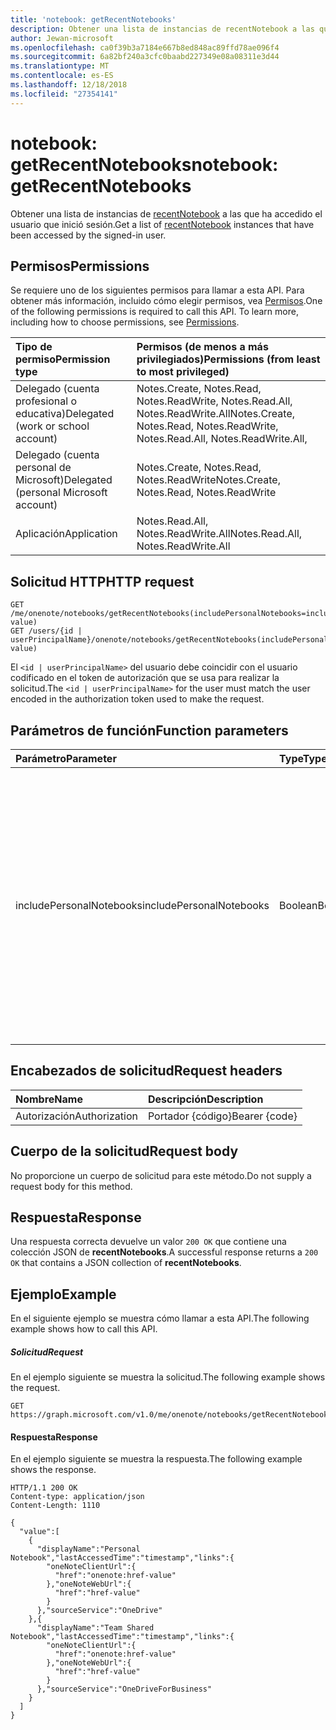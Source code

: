 ```yaml
---
title: 'notebook: getRecentNotebooks'
description: Obtener una lista de instancias de recentNotebook a las que ha accedido el usuario que inició sesión.
author: Jewan-microsoft
ms.openlocfilehash: ca0f39b3a7184e667b8ed848ac89ffd78ae096f4
ms.sourcegitcommit: 6a82bf240a3cfc0baabd227349e08a08311e3d44
ms.translationtype: MT
ms.contentlocale: es-ES
ms.lasthandoff: 12/18/2018
ms.locfileid: "27354141"
---
```

# <a name="notebook-getrecentnotebooks"></a><span data-ttu-id="d9b02-103">notebook: getRecentNotebooks</span><span class="sxs-lookup"><span data-stu-id="d9b02-103">notebook: getRecentNotebooks</span></span>

<span data-ttu-id="d9b02-104">Obtener una lista de instancias de [recentNotebook](../resources/recentnotebook.md) a las que ha accedido el usuario que inició sesión.</span><span class="sxs-lookup"><span data-stu-id="d9b02-104">Get a list of [recentNotebook](../resources/recentnotebook.md) instances that have been accessed by the signed-in user.</span></span>

## <a name="permissions"></a><span data-ttu-id="d9b02-105">Permisos</span><span class="sxs-lookup"><span data-stu-id="d9b02-105">Permissions</span></span>
<span data-ttu-id="d9b02-p101">Se requiere uno de los siguientes permisos para llamar a esta API. Para obtener más información, incluido cómo elegir permisos, vea [Permisos](/graph/permissions-reference).</span><span class="sxs-lookup"><span data-stu-id="d9b02-p101">One of the following permissions is required to call this API. To learn more, including how to choose permissions, see [Permissions](/graph/permissions-reference).</span></span>

|<span data-ttu-id="d9b02-108">Tipo de permiso</span><span class="sxs-lookup"><span data-stu-id="d9b02-108">Permission type</span></span>      | <span data-ttu-id="d9b02-109">Permisos (de menos a más privilegiados)</span><span class="sxs-lookup"><span data-stu-id="d9b02-109">Permissions (from least to most privileged)</span></span>              |
|:--------------------|:---------------------------------------------------------|
|<span data-ttu-id="d9b02-110">Delegado (cuenta profesional o educativa)</span><span class="sxs-lookup"><span data-stu-id="d9b02-110">Delegated (work or school account)</span></span> | <span data-ttu-id="d9b02-111">Notes.Create, Notes.Read, Notes.ReadWrite, Notes.Read.All, Notes.ReadWrite.All</span><span class="sxs-lookup"><span data-stu-id="d9b02-111">Notes.Create, Notes.Read, Notes.ReadWrite, Notes.Read.All, Notes.ReadWrite.All,</span></span>|
|<span data-ttu-id="d9b02-112">Delegado (cuenta personal de Microsoft)</span><span class="sxs-lookup"><span data-stu-id="d9b02-112">Delegated (personal Microsoft account)</span></span> | <span data-ttu-id="d9b02-113">Notes.Create, Notes.Read, Notes.ReadWrite</span><span class="sxs-lookup"><span data-stu-id="d9b02-113">Notes.Create, Notes.Read, Notes.ReadWrite</span></span> |
|<span data-ttu-id="d9b02-114">Aplicación</span><span class="sxs-lookup"><span data-stu-id="d9b02-114">Application</span></span> | <span data-ttu-id="d9b02-115">Notes.Read.All, Notes.ReadWrite.All</span><span class="sxs-lookup"><span data-stu-id="d9b02-115">Notes.Read.All, Notes.ReadWrite.All</span></span> |

## <a name="http-request"></a><span data-ttu-id="d9b02-116">Solicitud HTTP</span><span class="sxs-lookup"><span data-stu-id="d9b02-116">HTTP request</span></span>

<!-- { "blockType": "ignored" } -->
```http
GET /me/onenote/notebooks/getRecentNotebooks(includePersonalNotebooks=includePersonalNotebooks-value)
GET /users/{id | userPrincipalName}/onenote/notebooks/getRecentNotebooks(includePersonalNotebooks=includePersonalNotebooks-value)
```

<span data-ttu-id="d9b02-117">El `<id | userPrincipalName>` del usuario debe coincidir con el usuario codificado en el token de autorización que se usa para realizar la solicitud.</span><span class="sxs-lookup"><span data-stu-id="d9b02-117">The `<id | userPrincipalName>` for the user must match the user encoded in the authorization token used to make the request.</span></span>

## <a name="function-parameters"></a><span data-ttu-id="d9b02-118">Parámetros de función</span><span class="sxs-lookup"><span data-stu-id="d9b02-118">Function parameters</span></span>

| <span data-ttu-id="d9b02-119">Parámetro</span><span class="sxs-lookup"><span data-stu-id="d9b02-119">Parameter</span></span>    | <span data-ttu-id="d9b02-120">Type</span><span class="sxs-lookup"><span data-stu-id="d9b02-120">Type</span></span>   |<span data-ttu-id="d9b02-121">Descripción</span><span class="sxs-lookup"><span data-stu-id="d9b02-121">Description</span></span>|
|:---------------|:--------|:----------|
|<span data-ttu-id="d9b02-122">includePersonalNotebooks</span><span class="sxs-lookup"><span data-stu-id="d9b02-122">includePersonalNotebooks</span></span>|<span data-ttu-id="d9b02-123">Boolean</span><span class="sxs-lookup"><span data-stu-id="d9b02-123">Boolean</span></span>|<span data-ttu-id="d9b02-124">Incluir los blocs de notas que pertenecen al usuario.</span><span class="sxs-lookup"><span data-stu-id="d9b02-124">Include notebooks owned by the user.</span></span> <span data-ttu-id="d9b02-125">Se establece en `true` para incluir los blocs de notas que pertenecen al usuario; en caso contrario, se establece en `false`.</span><span class="sxs-lookup"><span data-stu-id="d9b02-125">Set to `true` to include notebooks owned by the user; otherwise, set to `false`.</span></span> <span data-ttu-id="d9b02-126">Si no incluye el parámetro `includePersonalNotebooks`, la solicitud devolverá una respuesta de error `400`.</span><span class="sxs-lookup"><span data-stu-id="d9b02-126">If you don't include the `includePersonalNotebooks` parameter, your request will return a `400` error response.</span></span>|

## <a name="request-headers"></a><span data-ttu-id="d9b02-127">Encabezados de solicitud</span><span class="sxs-lookup"><span data-stu-id="d9b02-127">Request headers</span></span>
| <span data-ttu-id="d9b02-128">Nombre</span><span class="sxs-lookup"><span data-stu-id="d9b02-128">Name</span></span>       | <span data-ttu-id="d9b02-129">Descripción</span><span class="sxs-lookup"><span data-stu-id="d9b02-129">Description</span></span>|
|:---------------|:----------|
| <span data-ttu-id="d9b02-130">Autorización</span><span class="sxs-lookup"><span data-stu-id="d9b02-130">Authorization</span></span>  | <span data-ttu-id="d9b02-131">Portador {código}</span><span class="sxs-lookup"><span data-stu-id="d9b02-131">Bearer {code}</span></span>|

## <a name="request-body"></a><span data-ttu-id="d9b02-132">Cuerpo de la solicitud</span><span class="sxs-lookup"><span data-stu-id="d9b02-132">Request body</span></span>
<span data-ttu-id="d9b02-133">No proporcione un cuerpo de solicitud para este método.</span><span class="sxs-lookup"><span data-stu-id="d9b02-133">Do not supply a request body for this method.</span></span>

## <a name="response"></a><span data-ttu-id="d9b02-134">Respuesta</span><span class="sxs-lookup"><span data-stu-id="d9b02-134">Response</span></span>
<span data-ttu-id="d9b02-135">Una respuesta correcta devuelve un valor `200 OK` que contiene una colección JSON de **recentNotebooks**.</span><span class="sxs-lookup"><span data-stu-id="d9b02-135">A successful response returns a `200 OK` that contains a JSON collection of **recentNotebooks**.</span></span>

## <a name="example"></a><span data-ttu-id="d9b02-136">Ejemplo</span><span class="sxs-lookup"><span data-stu-id="d9b02-136">Example</span></span>
<span data-ttu-id="d9b02-137">En el siguiente ejemplo se muestra cómo llamar a esta API.</span><span class="sxs-lookup"><span data-stu-id="d9b02-137">The following example shows how to call this API.</span></span>

##### <a name="request"></a><span data-ttu-id="d9b02-138">Solicitud</span><span class="sxs-lookup"><span data-stu-id="d9b02-138">Request</span></span>
<span data-ttu-id="d9b02-139">En el ejemplo siguiente se muestra la solicitud.</span><span class="sxs-lookup"><span data-stu-id="d9b02-139">The following example shows the request.</span></span>
<!-- { "blockType": "request", "name": "recent_notebooks", "scopes": "notes.read" } -->
```http
GET https://graph.microsoft.com/v1.0/me/onenote/notebooks/getRecentNotebooks(includePersonalNotebooks=true)
```

#### <a name="response"></a><span data-ttu-id="d9b02-140">Respuesta</span><span class="sxs-lookup"><span data-stu-id="d9b02-140">Response</span></span>
<span data-ttu-id="d9b02-141">En el ejemplo siguiente se muestra la respuesta.</span><span class="sxs-lookup"><span data-stu-id="d9b02-141">The following example shows the response.</span></span>

<!-- {
  "blockType": "response",
  "truncated": true,
  "@odata.type": "Collection(microsoft.graph.recentNotebook)",
  "isCollection": true
} -->
```http
HTTP/1.1 200 OK
Content-type: application/json
Content-Length: 1110

{
  "value":[
    {
      "displayName":"Personal Notebook","lastAccessedTime":"timestamp","links":{
        "oneNoteClientUrl":{
          "href":"onenote:href-value"
        },"oneNoteWebUrl":{
          "href":"href-value"
        }
      },"sourceService":"OneDrive"
    },{
      "displayName":"Team Shared Notebook","lastAccessedTime":"timestamp","links":{
        "oneNoteClientUrl":{
          "href":"onenote:href-value"
        },"oneNoteWebUrl":{
          "href":"href-value"
        }
      },"sourceService":"OneDriveForBusiness"
    }
  ]
}
```
